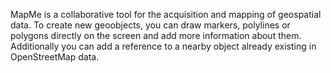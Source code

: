 MapMe is a collaborative tool for the acquisition and mapping of geospatial data. To create new geoobjects, you can draw markers, polylines or polygons directly on the screen and add more information about them. Additionally you can add a reference to a nearby object already existing in OpenStreetMap data.